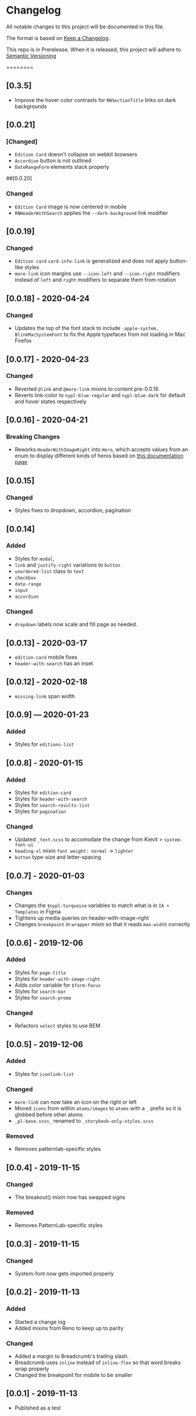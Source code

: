 # Changelog

All notable changes to this project will be documented in this file.

The format is based on [Keep a Changelog](https://keepachangelog.com/en/1.0.0/).

This repo is in Prerelease. When it is released, this project will adhere to [Semantic Versioning](https://semver.org/spec/v2.0.0.html)

========

## [0.3.5]

- Improve the hover color contrasts for `RNSectionTitle` links on dark backgrounds

## [0.0.21]

### [Changed]

- `Edition Card` doesn't collapse on webkit browsers
- `Accordion` button is not outlined
- `DateRangeForm` elements stack properly

##[0.0.20]

### Changed

- `Edition Card` image is now centered in mobile
- `RNHeaderWithSearch` applies the `--dark-background` link modifier

## [0.0.19]

### Changed

- `Edition card` `card-info-link` is generalized and does not apply button-like styles
- `more-link` icon margins use `--icon-left` and `--icon-right` modifiers instead of `left` and `right` modifiers to separate them from rotation

## [0.0.18] - 2020-04-24

### Changed

- Updates the top of the font stack to include `-apple-system, BlinkMacSystemFont` to fix the Apple typefaces from not loading in Mac Firefox

## [0.0.17] - 2020-04-23

### Changed

- Reverted `@link` and `@more-link` mixins to content pre-0.0.16
- Reverts link-color to `nypl-blue-regular` and `nypl-blue-dark` for default and hover states respectively

## [0.0.16] - 2020-04-21

### Breaking Changes

- Reworks `HeaderWithImageRight` into `Hero`, which accepts values from an enum to display different kinds of heros based on [this documentation page](https://www.figma.com/file/qShodlfNCJHb8n03IFyApM/Master?node-id=10968%3A5314)

## [0.0.15]

### Changed

- Styles fixes to dropdown, accordion, pagination

## [0.0.14]

### Added

- Styles for `modal`,
- `link` and `justify-right` variations to `button`
- `unordered-list` class to `text`
- `checkbox`
- `date-range`
- `input`
- `accordion`

### Changed

- `dropdown` labels now scale and fill page as needed.

## [0.0.13] - 2020-03-17

- `edition-card` mobile fixes
- `header-with-search` has an inset

## [0.0.12] - 2020-02-18

- `missing-link` span width

## [0.0.9] — 2020-01-23

### Added

- Styles for `editions-list`

## [0.0.8] - 2020-01-15

### Added

- Styles for `edition-card`
- Styles for `header-with-search`
- Styles for `search-results-list`
- Styles for `pagination`

### Changed

- Updated `_text.scss` to accomodate the change from Kievit > `system-font-ui`
- `heading-xl` mixin `font weight: normal` -> `lighter`
- `button` type-size and letter-spacing

## [0.0.7] - 2020-01-03

### Changes

- Changes the `$nypl-turquoise` variables to match what is in `IA + Templates` in Figma
- Tightens up media queries on header-with-image-right
- Changes `breakpoint` in `wrapper` mixin so that it reads `max-width` correctly

## [0.0.6] - 2019-12-06

### Added

- Styles for `page-title`
- Styles for `header-with-image-right`
- Adds color variable for `$form-focus`
- Styles for `search-bar`
- Styles for `search-promo`

### Changed

- Refactors `select` styles to use BEM

## [0.0.5] - 2019-12-06

### Added

- Styles for `iconlink-list`

### Changed

- `more-link` can now take an icon on the right or left
- Moved `icons` from within `atoms/images` to `atoms` with a `_` prefix so it is globbed before other atoms
- `_pl-base.scss_` renamed to `_storybook-only-styles.scss`

### Removed

- Removes patternlab-specific styles

## [0.0.4] - 2019-11-15

### Changed

- The breakout() mixin now has swapped signs

### Removed

- Removes PatternLab-specific styles

## [0.0.3] - 2019-11-15

### Changed

- System-font now gets imported properly

## [0.0.2] - 2019-11-13

### Added

- Started a change log
- Added mixins from Reno to keep up to parity

### Changed

- Added a margin to Breadcrumb's trailing slash.
- Breadcrumb uses `inline` instead of `inline-flex` so that word breaks wrap properly
- Changed the breakpoint for mobile to be smaller

## [0.0.1] - 2019-11-13

- Published as a test
